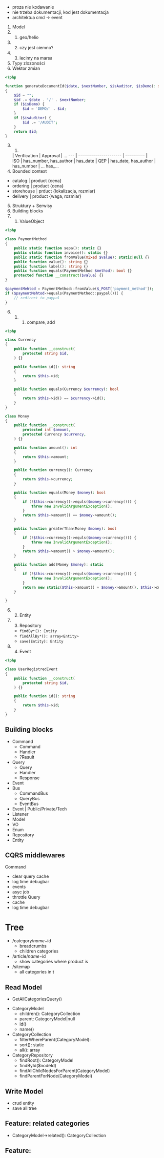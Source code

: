 - proza nie kodawanie
- nie trzeba dokumentacji, kod jest dokumentacja
- architektua cmd -> event


1.  Model
1. 1. geo/helio
1. 2. czy jest ciemno?
1. 3. lecimy na marsa
2. Typy zlozoności 
3. Wektor zmian  
```php
<?php

function generateDocumentId($date, $nextNumber, $isAuditor, $isDemo): string
{
    $id = "";
    $id .= $date . '/' . $nextNumber;
    if ($isDemo) {
        $id = 'DEMO/' . $id;
    }
    if ($isAuditor) {
        $id .= '/AUDIT';
    }
    return $id;
}
```
3. 1. 
    | Verification           | Approval   | ...
--- | ---------------------- | ---------- |   
ISO | has_number, has_author | has_date   |
QEP | has_date, has_author   | has_number |
...                                         has_...
4. Bounded context
  - catalog | product {cena}
  - ordering | product {cena}
  - storehouse | prduct {lokalizacja, rozmiar}
  - delivery | product {waga, rozmiar}
 
5. Struktury + Serwisy
6. Building blocks
6. 1. ValueObject
```php
<?php

class PaymentMethod 
{
    public static function sepa(): static {}
    public static function invoice(): static {}
    public static function fromValue(mixed $value): static|null {} 
    public function value(): string {}
    public function label(): string {}
    public function equals(PaymentMethod $method): bool {}
    protected function __construct($value) {}
}

$paymentMehtod = PaymentMethod::fromValue($_POST['payment_method']);
if ($paymentMehtod->equals(PaymentMethod::paypal())) {
    // redirect to paypal
}

```
6. 1. 1. compare, add

```php
<?php

class Currency 
{
    public function __construct(
        protected string $id,
    ) {}

    public function id(): string
    {
        return $this->id;
    }

    public function equals(Currency $currency): bool
    {
        return $this->id() == $currency->id();
    }    
}

class Money 
{
    public function __construct(
        protected int $amount,
        protected Currency $currency,
    ) {}

    public function amount(): int
    {
        return $this->amount;
    } 

    public function currency(): Currency
    {
        return $this->currency;
    } 

    public function equals(Money $money): bool 
    {
        if (!$this->currency()->equls($money->currency())) {
            throw new InvalidArgumentException();
        }
        return $this->amount() == $money->amount();
    }

    public function greaterThan(Money $money): bool
    {
        if (!$this->currency()->equls($money->currency())) {
            throw new InvalidArgumentException();
        }
        return $this->amount() > $money->amount();
    }

    public function add(Money $money): static
    {
        if (!$this->currency()->equls($money->currency())) {
            throw new InvalidArgumentException();
        }
        return new static($this->amount() + $money->amount(), $this->currency());
    }

}
```
6. 2. Entity 
6. 3. Repository
   - `findBy*(): Entity`
   - `findAllBy*(): array<Entity>`
   - `save(Entity): Entity`
6. 4. Event
```php
<?php

class UserRegistredEvent
{
    public function __construct(
        protected string $id,
    ) {}

    public function id(): string
    {
        return $this->id;
    }
}
```

## Building blocks
- Command
  - Command
  - Handler
  - ?Result 
- Query
  - Query
  - Handler
  - Response
- Event
- Bus
  - CommandBus
  - QueryBus
  - EventBus
- Event | Public/Private/Tech
- Listener
- Model
- VO
- Enum
- Repository
- Entity

## CQRS middlewares
Command
 - clear query cache
 - log time debugbar
 - events 
 - asyc job
 - throttle
Query
 - cache
 - log time debugbar

# Tree

- /category/$name-$id
  - breadcrumbs
  - children categories
- /article/$name-$id
  - show categories where product is
- /sitemap
  - all categories in t

## Read Model

- GetAllCategoriesQuery()
+ CategoryModel
  + children(): CategoryCollection
  + parent: CategoryModel|null
  + id()
  + name()
+ CategoryCollection
  - filterWhereParent(CategoryModel):
  - sort(): static
  + all(): array
+ CategoryRepository
  + findRoot(): CategoryModel
  + findById($nodeId)
  - findAllChildNodesForParent(CategoryModel)
  - findParentForNode(CategoryModel)

## Write Model

+ crud entity
+ save all tree 


## Feature: related categories

+ CategoryModel->related(): CategoryCollection

## Feature: 

  

